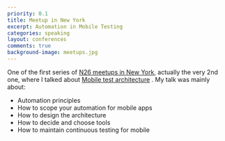 ```yaml
---
priority: 0.1
title: Meetup in New York
excerpt: Automation in Mobile Testing
categories: speaking
layout: conferences
comments: true
background-image: meetups.jpg
---
```


One of the first series of [N26 meetups in New York](https://www.meetup.com/meetup-group-RaPHYvDN/events/259065290/), actually the very 2nd one, where I talked about [Mobile test architecture](https://speakerdeck.com/milan_kuveljic/mobile-test-architecture) .
My talk was mainly about:

- Automation principles
- How to scope your automation for mobile apps
- How to design the architecture
- How to decide and choose tools
- How to maintain continuous testing for mobile